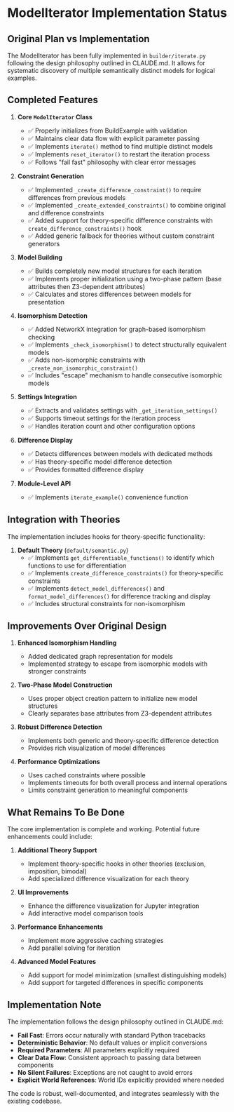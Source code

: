 # ModelIterator Implementation Status

## Original Plan vs Implementation

The ModelIterator has been fully implemented in `builder/iterate.py` following the design philosophy outlined in CLAUDE.md. It allows for systematic discovery of multiple semantically distinct models for logical examples.

## Completed Features

1. **Core `ModelIterator` Class**
   - ✅ Properly initializes from BuildExample with validation
   - ✅ Maintains clear data flow with explicit parameter passing  
   - ✅ Implements `iterate()` method to find multiple distinct models
   - ✅ Implements `reset_iterator()` to restart the iteration process
   - ✅ Follows "fail fast" philosophy with clear error messages

2. **Constraint Generation**
   - ✅ Implemented `_create_difference_constraint()` to require differences from previous models
   - ✅ Implemented `_create_extended_constraints()` to combine original and difference constraints
   - ✅ Added support for theory-specific difference constraints with `create_difference_constraints()` hook
   - ✅ Added generic fallback for theories without custom constraint generators

3. **Model Building**
   - ✅ Builds completely new model structures for each iteration
   - ✅ Implements proper initialization using a two-phase pattern (base attributes then Z3-dependent attributes)
   - ✅ Calculates and stores differences between models for presentation

4. **Isomorphism Detection**
   - ✅ Added NetworkX integration for graph-based isomorphism checking
   - ✅ Implements `_check_isomorphism()` to detect structurally equivalent models
   - ✅ Adds non-isomorphic constraints with `_create_non_isomorphic_constraint()`
   - ✅ Includes "escape" mechanism to handle consecutive isomorphic models

5. **Settings Integration**
   - ✅ Extracts and validates settings with `_get_iteration_settings()`
   - ✅ Supports timeout settings for the iteration process
   - ✅ Handles iteration count and other configuration options

6. **Difference Display**
   - ✅ Detects differences between models with dedicated methods
   - ✅ Has theory-specific model difference detection
   - ✅ Provides formatted difference display

7. **Module-Level API**
   - ✅ Implements `iterate_example()` convenience function

## Integration with Theories

The implementation includes hooks for theory-specific functionality:

1. **Default Theory** (`default/semantic.py`)
   - ✅ Implements `get_differentiable_functions()` to identify which functions to use for differentiation
   - ✅ Implements `create_difference_constraints()` for theory-specific constraints
   - ✅ Implements `detect_model_differences()` and `format_model_differences()` for difference tracking and display
   - ✅ Includes structural constraints for non-isomorphism

## Improvements Over Original Design

1. **Enhanced Isomorphism Handling**
   - Added dedicated graph representation for models
   - Implemented strategy to escape from isomorphic models with stronger constraints

2. **Two-Phase Model Construction**
   - Uses proper object creation pattern to initialize new model structures
   - Clearly separates base attributes from Z3-dependent attributes

3. **Robust Difference Detection**
   - Implements both generic and theory-specific difference detection
   - Provides rich visualization of model differences

4. **Performance Optimizations**
   - Uses cached constraints where possible
   - Implements timeouts for both overall process and internal operations
   - Limits constraint generation to meaningful components

## What Remains To Be Done

The core implementation is complete and working. Potential future enhancements could include:

1. **Additional Theory Support**
   - Implement theory-specific hooks in other theories (exclusion, imposition, bimodal)
   - Add specialized difference visualization for each theory

2. **UI Improvements**
   - Enhance the difference visualization for Jupyter integration
   - Add interactive model comparison tools

3. **Performance Enhancements**
   - Implement more aggressive caching strategies
   - Add parallel solving for iteration

4. **Advanced Model Features**
   - Add support for model minimization (smallest distinguishing models)
   - Add support for targeted differences in specific components

## Implementation Note

The implementation follows the design philosophy outlined in CLAUDE.md:

- **Fail Fast**: Errors occur naturally with standard Python tracebacks
- **Deterministic Behavior**: No default values or implicit conversions
- **Required Parameters**: All parameters explicitly required
- **Clear Data Flow**: Consistent approach to passing data between components
- **No Silent Failures**: Exceptions are not caught to avoid errors
- **Explicit World References**: World IDs explicitly provided where needed

The code is robust, well-documented, and integrates seamlessly with the existing codebase.